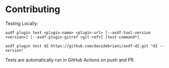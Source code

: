 # Contributing

Testing Locally:

```shell
asdf plugin test <plugin-name> <plugin-url> [--asdf-tool-version <version>] [--asdf-plugin-gitref <git-ref>] [test-command*]

asdf plugin test d2 https://github.com/davidebriani/asdf-d2.git "d2 --version"
```

Tests are automatically run in GitHub Actions on push and PR.
